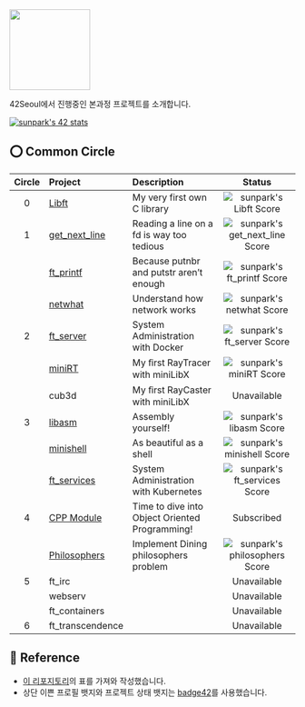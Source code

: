 <img src="https://upload.wikimedia.org/wikipedia/commons/8/8d/42_Logo.svg" width="142"> 

42Seoul에서 진행중인 본과정 프로젝트를 소개합니다.

[![sunpark's 42 stats](https://badge42.herokuapp.com/api/stats/sunpark)](https://profile.intra.42.fr/users/sunpark)

## ⭕️ Common Circle
| Circle | Project | Description | Status |
|:---:|:---|:---|:---:|
| 0 | [Libft](https://github.com/cos18/Libft) | My very first own C library | ![sunpark's Libft Score](https://badge42.herokuapp.com/api/project/sunpark/Libft) |
| 1 | [get_next_line](https://github.com/cos18/get_next_line) | Reading a line on a fd is way too tedious | ![sunpark's get_next_line Score](https://badge42.herokuapp.com/api/project/sunpark/get_next_line) |
|   | [ft_printf](https://github.com/cos18/ft_printf) | Because putnbr and putstr aren’t enough | ![sunpark's ft_printf Score](https://badge42.herokuapp.com/api/project/sunpark/ft_printf) |
|   | [netwhat](netwhat.md) | Understand how network works | ![sunpark's netwhat Score](https://badge42.herokuapp.com/api/project/sunpark/netwhat) |
| 2 | [ft_server](https://github.com/cos18/ft_server) | System Administration with Docker | ![sunpark's ft_server Score](https://badge42.herokuapp.com/api/project/sunpark/ft_server) |
|   | [miniRT](https://github.com/cos18/miniRT) | My ﬁrst RayTracer with miniLibX | ![sunpark's miniRT Score](https://badge42.herokuapp.com/api/project/sunpark/miniRT) |
|   | cub3d | My ﬁrst RayCaster with miniLibX | Unavailable |
| 3 | [libasm](https://github.com/cos18/libasm) | Assembly yourself! | ![sunpark's libasm Score](https://badge42.herokuapp.com/api/project/sunpark/libasm) |
|   | [minishell](https://github.com/cos18/minishell) | As beautiful as a shell | ![sunpark's minishell Score](https://badge42.herokuapp.com/api/project/sunpark/minishell) |
|   | [ft_services](https://github.com/cos18/ft_services) | System Administration with Kubernetes | ![sunpark's ft_services Score](https://badge42.herokuapp.com/api/project/sunpark/ft_services) |
| 4 | [CPP Module](https://github.com/cos18/cpp_module) | Time to dive into Object Oriented Programming! | Subscribed |
|   | [Philosophers](https://github.com/cos18/philosophers) | Implement Dining philosophers problem | ![sunpark's philosophers Score](https://badge42.herokuapp.com/api/project/sunpark/Philosophers) |
| 5 | ft_irc |  | Unavailable |
|   | webserv |  | Unavailable |
|   | ft_containers |  | Unavailable |
| 6 | ft_transcendence |  | Unavailable |

## 📒 Reference
- [이 리포지토리](https://github.com/365kim/42_cursus)의 표를 가져와 작성했습니다.
- 상단 이쁜 프로필 뱃지와 프로젝트 상태 뱃지는 [badge42](https://github.com/JaeSeoKim/badge42)를 사용했습니다.
